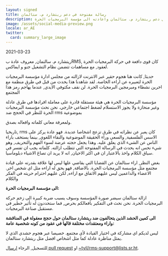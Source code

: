 ```yaml
---
layout: signed
title: رسالة مفتوحة في دعم ريتشارد م. ستالمان
description: رسالة مفتوحة في دعم ريتشارد م. ستالمان واعادته الى مؤسسة البرمجيات الحرة
image: /assets/social-media-preview.png
locale: ar_AE
twitter:
  card: summary_large_image
---
```


2021-03-23

ريتشارد م. سالتمان, معروف عادة بRMS,
كان قوى دافعة في حركة البرمجيات الحرة لعقود, مع
مساهمات تتضمن نظام التشغيل جنو و ايماكس.

حديثا, كانت هنا هجوم حقير عبر الانترنت
لازالته من مجلس ادارة مؤسسة البرمجيات الحرة
لتعبيره عن اراءه الخاصة.
لقد شاهدنا هذا يحدث من قبل في طرق منظمة مع اخرين
نشطاء ومبرمجين البرمجيات الحرة.
لن نقف مكتوفي الايدي, عندما يهاجم رمز هذا المجتمع

مؤسسة البرمجيات الحرة هي هيئة مستقلة قادرة على معاملة افرادها في طرق عادلة وغير منحازة
ولا يجوز الاستسلام لضغط اجتماعي خارجي.
نحن نحث مؤسسة البرمجيات الحرة للنظر في الحجج ضد rms بموضوعية

ولمعرفة معاني كلماته وافعاله بصدق.

تاريخيا, rms كان يعبر عن نظراته في طرق
تزعج اشخاصا عديدة.
فهو عادة يركز على الاسس الفلسفية, والسعي وراء الحقيقة الموضوعية والنقاء اللغوي, بينما يستخف باراء الناس عن الشيء الذي يعلق عليه.
وهذا يجعل حجته عرضة لسوء الفهم والتحريف,
وهو شيء نحس انه يحدث في الرسالة المفتوحة التي تتطلب ازالته.
كلماته يجب ان تفسر في سياق الكلام واخذ بالاعتبار ان في اكثر الاحيان,
انه لا يريد ان تصاغ الاشياء دبلوماسيا.

بغض النظر, اراء ستالمان عن القضايا التي يقاضي علها ليس لها علاقة بقدرته على قيادة مجتمع مثل مؤسسة البرمجيات الحرة.
بالاضافة, فهو يحق له اراءه مثل اي شخص اخر.
الاعضاء والداعمين ليس عليهم الاتفاق مع اراءه, لكن عليهم احترام حريته في الفكر والكلام

**الى مؤسسة البرمجيات الحرة:**

ازالة ستالمان سيضر صورة المؤسسة وسوف يسبب ضربة كبيرة الى زخم حركة البرمجيات الحرة.
نحن نحث في التفكير بافعالكم بحرص,
فما ستحددون له تأثير خطير في مستقبل صناعة البرمجيات.

**الى كمين الحشد الذين يتحالفون ضد ريتشارد ستالمان حول
حجج معقولة في المناقشة واراء ومعتقدات مختلفة قالها في عقود من كونه شخصية عامة:**

ليس لديكم اي مشاركة في اختيار القيادة لأي مجتمع.
خصيصا عبر هجوم حشدي الذي لا يمثل مناظرة عادلة
كما مثل اشخاص افضل مثل ريتشارد ستالمان.

للتسجيل, الرجاء [ارسال pull request](https://github.com/rms-support-letter/rms-support-letter.github.io/pulls)
او [~tyil/rms-support@lists.sr.ht](mailto:~tyil/rms-support@lists.sr.ht).
